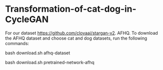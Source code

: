 # Transformation-of-cat-dog-in-CycleGAN

For our dataset https://github.com/clovaai/stargan-v2.
AFHQ. To download the AFHQ dataset and choose cat and dog datasets, run the following commands:

bash download.sh afhq-dataset

bash download.sh pretrained-network-afhq
